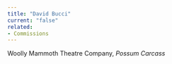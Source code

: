 ```yaml
---
title: "David Bucci"
current: "false"
related:
- Commissions
---
```


Woolly Mammoth Theatre Company, *Possum Carcass*
